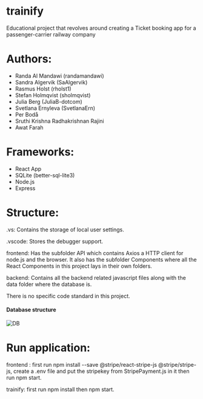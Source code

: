 # trainify
Educational project that revolves around creating a Ticket booking app for a passenger-carrier railway company

# Authors:

* Randa Al Mandawi (randamandawi)
* Sandra Algervik (SaAlgervik)
* Rasmus Holst (rholst1)
* Stefan Holmqvist (sholmqvist)
* Julia Berg (JuliaB-dotcom)
* Svetlana Ernyleva (SvetlanaErn)
* Per Bodå
* Sruthi Krishna Radhakrishnan Rajini
* Awat Farah

# Frameworks:

* React App
* SQLite (better-sql-lite3)
* Node.js
* Express 

# Structure:

.vs: Contains the storage of local user settings.

.vscode: Stores the debugger support.

frontend: Has the subfolder API which contains Axios a HTTP client for node.js and the browser. It also has the subfolder Components where all the React Components in this project lays in their own folders.

backend: Contains all the backend related javascript files along with the data folder where the database is.
 
There is no specific code standard in this project.
#### Database structure
![DB](https://user-images.githubusercontent.com/70198472/149945752-a8fb1156-d900-4c5a-b171-7f239f4ae317.jpg)

# Run application:
 
frontend : first run npm install --save @stripe/react-stripe-js @stripe/stripe-js,
create a .env file and put the stripekey from StripePayment.js in it 
then run npm start.

trainify: first run npm install then npm start.


